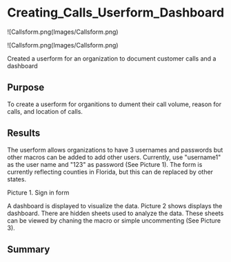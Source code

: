# Creating_Calls_Userform_Dashboard
![Callsform.png(Images/Callsform.png)

![Callsform.png(Images/Callsform.png)

Created a userform for an organization to document customer calls and a dashboard

## Purpose
To create a userform for organitions to dument their call volume, reason for calls, and location of calls.

## Results
The userform allows organizations to have 3 usernames and passwords but other macros can be added to add other users. Currently, use "username1" as the user name and "123" as password (See Picture 1). The form is currently reflecting counties in Florida, but this can de replaced by other states.

Picture 1. Sign in form

A dashboard is displayed to visualize the data. Picture 2 shows displays the dashboard. There are hidden sheets used to analyze the data. These sheets can be viewed by chaning the macro or simple uncommenting (See Picture 3).

## Summary

